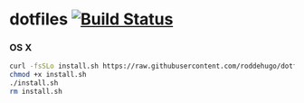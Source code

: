 # dotfiles [![Build Status](https://jenkins.favrodd.com/job/dotfiles/badge/icon)](https://jenkins.favrodd.com/job/dotfiles/)

### OS X

```bash
curl -fsSLo install.sh https://raw.githubusercontent.com/roddehugo/dotfiles/osx/bin/dotfiles
chmod +x install.sh
./install.sh
rm install.sh
```
